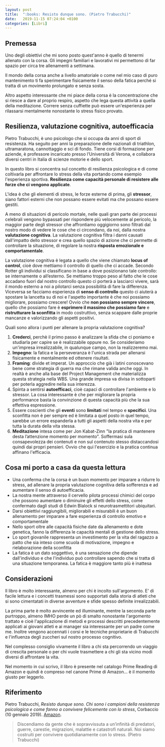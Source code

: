 ```yaml
---
layout: post
title:  ":books: Resisto dunque sono. (Pietro Trabucchi)"
date:   2019-11-15 07:24:04 +0100
categories: [Libri]
---
```

## Premessa
Uno degli obiettivi che mi sono posto quest'anno è quello di tenermi allenato con la corsa. Gli impegni familiari e lavorativi mi permettono di far spazio per circa tre allenamenti a settimana.

Il mondo della corsa anche a livello amatoriale o come nel mio caso di puro mantenimento ti fa sperimentare fisicamente il senso della fatica perché si tratta di un movimento prolungato e senza sosta. 

Altro aspetto interessante che mi piace della corsa è la concentrazione che si riesce a dare al proprio respiro, aspetto che lega questa attività a quella della meditazione. Correre senza cuffiette può essere un'esperienza per rilassarsi mentalmente nonostante lo stress fisico provato.

## Resilienza, valutazione cognitiva, autoefficacia

Pietro Trabucchi, è uno psicologo che si occupa da anni di sport di resistenza. Ha seguito per anni la preparazione delle nazionali di triathlon, ultramaratona, cannottaggio e sci di fondo. Tiene corsi di formazione per aziende, è professore incaricato presso l’Università di Verona, e collabora diversi centri in Italia di scienze motorie e dello sport.

In questo libro si concentra sul concetto di resilienza psicologica e di come coltivarla per affrontare lo stress della vita portando come esempio l'esperienza sportiva. **Resilienza come capacità personale di resistere alle forze che ci vengono applicate**.

L'idea è che gli elementi di stress, le forze esterne di prima, gli **stressor**, siano fattori esterni che non possano essere evitati ma che possano essere gestiti. 

A meno di situazioni di pericolo mortale, nelle quali gran parte dei processi celebrali vengono bypassati per rispondere più velocemente al pericolo, la maggior parte degli stressor che affrontiamo oggigiorno sono filtrati dal nostro modo di vedere le cose che ci circondano, da noi, dalla nostra **valutazione cognitiva**. La valutazione cognitiva filtra i danni causati dall'impatto dello stressor e crea quello spazio di azione che ci permette di controllare la situazione, di regolare la nostra **risposta emozionale e comportamentale**.

La valutazione cognitiva è legata a quello che viene chiamato **locus of control**, cioè dove mettiamo il controllo di quello che ci accade. Secondo Rotter gli individui si classificano in base a dove posizionano tale controllo: se internamente o all’esterno. Se mettiamo troppo peso al fatto che le cose accadano fuori dal nostro controllo questo ci porterà a lasciarci vivere, sarà il mondo esterno a noi a pilotarci senza possibilità di fare la differenza. Viceversa se facciamo esperienza di **senso di controllo** questo ci aiuterà a spostare la lancetta su di noi e l'aspetto importante è che noi possiamo migliorare, possiamo crescere! Ovvio che **non possiamo sempre vincere**, quello che possiamo fare è **esprimere il massimo che possiamo fare** e **ristrutturare la sconfitta** in modo costruttivo, senza scappare dalle proprie mancanze e valorizzando gli aspetti positivi.

Quali sono allora i punti per allenare la propria valutazione cognitiva?

1. **Crederci**, perchè il primo passo è analizzare la sfida che ci poniamo e studiarla per capire se è realizzabile oppure no. Se consideriamo un'impresa irrealizzabile, in qualunque campo, non la realizzeremo mai.
2. **Impegno**: la fatica e la perseveranza è l'unica strada per allenarsi fisicamente e mentalmente ed ottenere risultati.
3. **Framing**: divide et imperat. Un approccio che già i latini conoscevano bene come strategia di guerra ma che rimane valida anche oggi. In realtà è anche alla base del Project Management che materializza questa strategia nella WBS. Una grande impresa va divisa in sottoparti per poterla aggredire nella sua interezza.
4. Spinta a sentirsi **autoefficaci**, cioè capaci di controllare l'ambiente e lo stressor. La cosa interessante è che per migliorare la propria performance basta la convinzione di questa capacità più che la sua effettiva espressione.
5. Essere coscienti che gli **eventi** sono **limitati** nel tempo e **specifici**. Una sconfitta non è per sempre ed è limitata a quel posto in quel tempo, sarebbe un errore espanderla a tutti gli aspetti della nostra vita e per tutta la durata della vita stessa.
6. **Meditazione** intesa come per Jon Kabat-Zinn "la pratica di mantenere desta l’attenzione momento per momento". Soffermasi sula consapevolezza dei contenuti e non sul contenuto stesso distaccandosi quindi dai propri pensieri. Ovvio che qui l'esercizio e la pratica continua affinano l'efficacia.

## Cosa mi porto a casa da questa lettura

- Una conferma che la corsa è un buon momento per imparare a ridurre lo stress, ad allenare la propria valutazione cognitiva della sofferenza e ad aumentare il senso di autoefficacia.
- La nostra mente attraverso il cervello pilota processi chimici del corpo che possono aumentare o diminuire gli effetti dello stress, come confermato dagli studi di Edwin Blalock si neurotrasmettitori ubiquitari.
- Darsi obiettivi raggiungibili, migliorabili e misurabili è un buon allenamento per imparare a fare esperienza di controllo emotivo e comportamentale
- Nello sport oltre alle capacità fisiche date da allenamento e dote genetica, fanno la differenza le capacità mentali di gestione dello stress.
- Lo sport giovanile rappresenta un investimento per la vita del ragazzo a patto che sia inteso come scuola di motivazione, impegno e rielaborazione della sconfitta
- La fatica è un dato soggettivo, è una sensazione che dipende dall'individuo e che l'individuo può controllare sapendo che si tratta di una situazione temporanea. La fatica è maggiore tanto più è inattesa

## Considerazioni

Il libro è molto interessante, almeno per chi è incolto sull'argomento. E' di facile lettura e i concetti trasmessi sono supportati dalla storia di atleti che si sono cimentatati in diverse avventure e sfide spesso definite irrealizzabili.

La prima parte è molto avvincente ed illuminante, mentre la seconda parte purtroppo, almeno IMHO perde un pò di smalto nonostante l'argomento trattato e cioè l'applicazione di metodi e processi descritti precedentemente applicati ai giovani atleti e ai manager sia interessante per un padre come me. Inoltre vengono accennati i corsi e le tecniche proprietarie di Trabucchi e l'influenza degli zuccheri sul nostro processo cognitivo.

Nel complesso consiglio vivamente il libro a chi sta percorrendo un viaggio di crescita personale o per chi vuole trasmettere a chi gli sta vicino modi diversi di affrontare la vita.

Nel momento in cui scrivo, il libro è presente nel catalogo Prime Reading di Amazon e quindi è compreso nel canone Prime di Amazon... è il momento giusto per leggerlo.

## Riferimento

Pietro Trabucchi, _Resisto dunque sono. Chi sono i campioni della resistenza psicologica e come fanno a convivere felicemente con lo stress_, Corbaccio (10 gennaio 2019). [Amazon](https://www.amazon.it/Resisto-dunque-sono-Pietro-Trabucchi-ebook/dp/B0065QK98G/ref=tmm_kin_swatch_0?_encoding=UTF8&qid=1570450305&sr=8-1).

> Discendiamo da gente che è sopravvissuta a un’infinità di predatori, guerre, carestie, migrazioni, malattie e catastrofi naturali. Noi siamo costruiti per convivere quotidianamente con lo stress. (Pietro Trabucchi)
